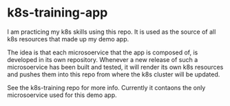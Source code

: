 # k8s-training-app
I am practicing my k8s skills using this repo. It is used as the source of all k8s resources that made up my demo app. 

The idea is that each microsoervice that the app is composed of, is developed in its own repository. Whenever a new release of such a microsoervice has been built and tested, it will render its own k8s resources and pushes them into this repo from where the k8s cluster will be updated.

See the k8s-training repo for more info. Currently it contaons the only microsoervice used for this demo app.
